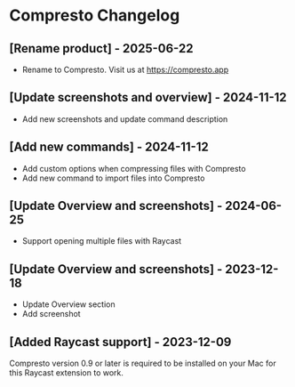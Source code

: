 # Compresto Changelog

## [Rename product] - 2025-06-22

- Rename to Compresto. Visit us at https://compresto.app

## [Update screenshots and overview] - 2024-11-12

- Add new screenshots and update command description

## [Add new commands] - 2024-11-12

- Add custom options when compressing files with Compresto
- Add new command to import files into Compresto

## [Update Overview and screenshots] - 2024-06-25

- Support opening multiple files with Raycast

## [Update Overview and screenshots] - 2023-12-18

- Update Overview section
- Add screenshot

## [Added Raycast support] - 2023-12-09

Compresto version 0.9 or later is required to be installed on your Mac for this Raycast extension to work.
